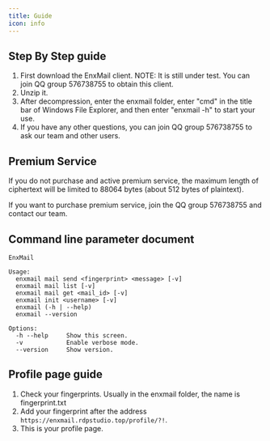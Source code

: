 ```yaml
---
title: Guide
icon: info
---
```


## Step By Step guide

1. First download the EnxMail client. NOTE: It is still under test. You can join QQ group 576738755 to obtain this client.
2. Unzip it.
3. After decompression, enter the enxmail folder, enter "cmd" in the title bar of Windows File Explorer, and then enter "enxmail -h" to start your use.
4. If you have any other questions, you can join QQ group 576738755 to ask our team and other users.

## Premium Service

If you do not purchase and active premium service, the maximum length of ciphertext will be limited to 88064 bytes (about 512 bytes of plaintext).

If you want to purchase premium service, join the QQ group 576738755 and contact our team.

## Command line parameter document

```
EnxMail

Usage:
  enxmail mail send <fingerprint> <message> [-v]
  enxmail mail list [-v]
  enxmail mail get <mail_id> [-v]
  enxmail init <username> [-v]
  enxmail (-h | --help)
  enxmail --version

Options:
  -h --help     Show this screen.
  -v            Enable verbose mode.
  --version     Show version.
```

## Profile page guide

1. Check your fingerprints. Usually in the enxmail folder, the name is fingerprint.txt
2. Add your fingerprint after the address `https://enxmail.rdpstudio.top/profile/?!`.
3. This is your profile page.
